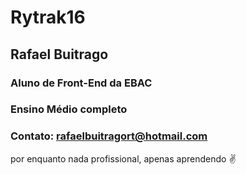 # Rytrak16
## Rafael Buitrago 
### Aluno de Front-End da EBAC
### Ensino Médio completo
### Contato: rafaelbuitragort@hotmail.com

por enquanto nada profissional, apenas aprendendo ✌
